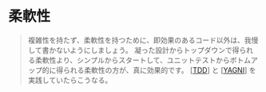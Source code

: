 # 柔軟性
> 複雑性を持たず、柔軟性を持つために、即効果のあるコード以外は、我慢して書かないようにしましょう。
> 凝った設計からトップダウンで得られる柔軟性より、シンプルからスタートして、ユニットテストからボトムアップ的に得られる柔軟性の方が、真に効果的です。
[[TDD]] と [[YAGNI]] を実践していたらこうなる。

[//begin]: # "Autogenerated link references for markdown compatibility"
[tdd]: tdd "TDD"
[yagni]: yagni "YAGNI"
[//end]: # "Autogenerated link references"